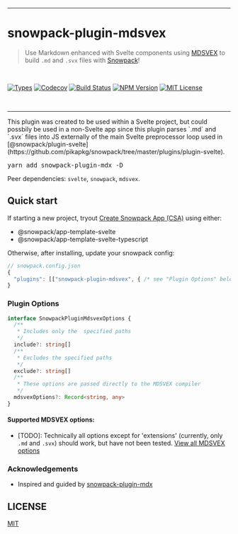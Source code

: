 <hr>
<div>
  <h1>
    snowpack-plugin-mdsvex
  </h1>
  <blockquote>Use Markdown enhanced with Svelte components using <a href="https://mdsvex.com/">MDSVEX</a> to build <code>.md</code> and <code>.svx</code> files with <a href="https://www.snowpack.dev/">Snowpack</a>!</blockquote>
</div>
<div>
&nbsp;
<p>
  <a aria-label="Types" href="https://www.npmjs.com/package/snowpack-plugin-mdsvex"><img alt="Types" src="https://img.shields.io/npm/types/snowpack-plugin-mdsvex?style=flat&labelColor=24292e"></a>
  <a aria-label="Code coverage report" href="https://codecov.io/gh/Studiobear/snowpack-plugin-mdsvex"><img alt="Codecov" src="https://img.shields.io/codecov/c/github/Studiobear/snowpack-plugin-mdsvex"></a>
<a href='https://studiobear.semaphoreci.com/badges/snowpack-plugin-mdsvex/branches/master.svg?style=shields'><img src='https://studiobear.semaphoreci.com/badges/snowpack-plugin-mdsvex/branches/master.svg?style=shields' alt='Build Status'></a>
<a aria-label="NPM version" href="https://www.npmjs.com/package/snowpack-plugin-mdsvex"><img alt="NPM Version" src="https://img.shields.io/npm/v/snowpack-plugin-mdsvex?style=flat&labelColor=24292e"></a>
<a aria-label="License" href="https://barry-low.mit-license.org/"><img alt="MIT License" src="https://img.shields.io/npm/l/snowpack-plugin-mdx?style=flat&labelColor=24292e"></a>
</p>
&nbsp;
</div>
<hr>

<p>This plugin was created to be used within a Svelte project, but could possbily be used in a non-Svelte app since this plugin parses `.md` and `.svx` files into JS externally of the main Svelte preprocessor loop used in [@snowpack/plugin-svelte](https://github.com/pikapkg/snowpack/tree/master/plugins/plugin-svelte).</p>
  <pre>yarn add snowpack-plugin-mdx -D </pre>

Peer dependencies: `svelte`, `snowpack`, `mdsvex`.

## Quick start

If starting a new project, tryout [Create Snowpack App (CSA)](<https://www.snowpack.dev/#create-snowpack-app-(csa)>) using either:

- @snowpack/app-template-svelte
- @snowpack/app-template-svelte-typescript

Otherwise, after installing, update your snowpack config:

```js
// snowpack.config.json
{
  "plugins": [["snowpack-plugin-mdsvex", { /* see "Plugin Options" below */ }]]
}
```

### Plugin Options

```typescript
interface SnowpackPluginMdsvexOptions {
  /**
   * Includes only the  specified paths
   */
  include?: string[]
  /**
   * Excludes the specified paths
   */
  exclude?: string[]
  /**
   * These options are passed directly to the MDSVEX compiler
   */
  mdsvexOptions?: Record<string, any>
}
```

#### Supported MDSVEX options:

- [TODO]: Technically all options except for 'extensions' (currently, only `.md` and `.svx`) should work, but have not been tested. [View all MDSVEX options](https://mdsvex.com/docs#options)

### Acknowledgements

- Inspired and guided by [snowpack-plugin-mdx](https://github.com/jaredLunde/snowpack-plugin-mdx)

## LICENSE

[MIT](https://barry-low.mit-license.org/)
